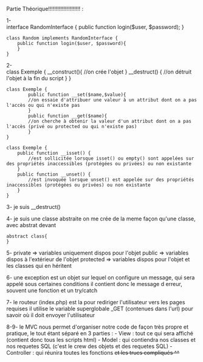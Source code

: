 Partie Théorique!!!!!!!!!!!!!!!!!!!!! : 

1-	
	interface RandomInterface {
  		public function login($user, $password);
  	}
 
	class Random implements RandomInterface {
		public function login($user, $password){
  		}
	}

2- 	
	class Exemple {
  		__construct(){
			//on crée l'objet
  		}
  		__destruct() {
			//on détruit l'objet à la fin du script
  		}
	}

	class Exemple {
    		public function __set($name,$value){
			//on essaie d'attribuer une valeur à un attribut dont on a pas l'accès ou qui n'existe pas
    		}
    		public function __get($name){
			//on cherche à obtenir la valeur d'un attribut dont on a pas l'accès (privé ou protected ou qui n'existe pas)
    		}
  	}

	class Exemple {
  		public function __isset() {
			//est sollicitée lorsque isset() ou empty() sont appelées sur des propriétés inaccessibles (protégées ou privées) ou non existante
  		}
  		public function __unset() {
			//est invoquée lorsque unset() est appelée sur des propriétés inaccessibles (protégées ou privées) ou non existante
  		}
	}

3- je suis __destruct()

4- je suis une classe abstraite
   on me crée de la meme façon qu'une classe, avec abstrat devant 
	
	abstract class{
	}

5- private => variables uniquement dispos pour l'objet
   public => variables dispos à l'extérieur de l'objet
   protected => variables dispos pour l'objet et les classes qui en héritent

6- une exception est un objet sur lequel on configure un message, qui sera appelé sous certaines conditions
   il contient donc le message d erreur, souvent une fonction et un try/catch

7- le routeur (index.php) est la pour rediriger l'utilisateur vers les pages requises
   il utilise le variable superglobale _GET (contenues dans l'url) pour savoir où il doit envoyer l'utilisateur

8-9- le MVC nous permet d'organiser notre code de façon très propre et pratique, le tout étant séparé en 3 parties : 
	- View : tout ce qui sera affiché (contient donc tous les scripts html)
	- Model : qui contiendra nos classes et nos requetes SQL (c'est le crew des objets et des requetes SQL)
	- Controller : qui réunira toutes les fonctions ~~et les trucs compliqués ^^~~

